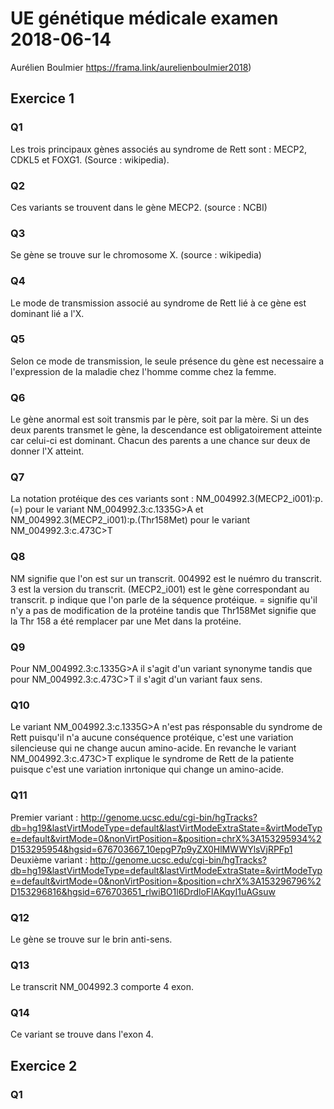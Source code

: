 # UE génétique médicale examen 2018-06-14
Aurélien Boulmier
https://frama.link/aurelienboulmier2018)
## Exercice 1
### Q1
Les trois principaux gènes associés au syndrome de Rett sont : MECP2, CDKL5 et FOXG1. (Source : wikipedia).
### Q2
Ces variants se trouvent dans le gène MECP2. (source : NCBI)
### Q3
Se gène se trouve sur le chromosome X. (source : wikipedia)
### Q4
Le mode de transmission associé au syndrome de Rett lié à ce gène est dominant lié a l'X. 
### Q5
Selon ce mode de transmission, le seule présence du gène est necessaire a l'expression de la maladie chez l'homme comme chez la femme. 
### Q6
Le gène anormal est soit transmis par le père, soit par la mère. Si un des deux parents transmet le gène, la descendance est obligatoirement atteinte car celui-ci est dominant. Chacun des parents a une chance sur deux de donner l'X atteint. 
### Q7
La notation protéique des ces variants sont :
NM_004992.3(MECP2_i001):p.(=) pour le variant NM_004992.3:c.1335G>A
et NM_004992.3(MECP2_i001):p.(Thr158Met) pour le variant NM_004992.3:c.473C>T
### Q8
NM signifie que l'on est sur un transcrit.
004992 est le nuémro du transcrit.
3 est la version du transcrit.
(MECP2_i001) est le gène correspondant au transcrit. 
p indique que l'on parle de la séquence protéique. 
= signifie qu'il n'y a pas de modification de la protéine tandis que Thr158Met signifie que la Thr 158 a été remplacer par une Met dans la protéine.
### Q9
Pour NM_004992.3:c.1335G>A il s'agit d'un variant synonyme tandis que pour NM_004992.3:c.473C>T il s'agit d'un variant faux sens.
### Q10
Le variant NM_004992.3:c.1335G>A n'est pas résponsable du syndrome de Rett puisqu'il n'a aucune conséquence protéique, c'est une variation silencieuse qui ne change aucun amino-acide. En revanche le variant NM_004992.3:c.473C>T explique le syndrome de Rett de la patiente puisque c'est une variation inrtonique qui change un amino-acide.
### Q11
Premier variant : http://genome.ucsc.edu/cgi-bin/hgTracks?db=hg19&lastVirtModeType=default&lastVirtModeExtraState=&virtModeType=default&virtMode=0&nonVirtPosition=&position=chrX%3A153295934%2D153295954&hgsid=676703667_10epgP7p9yZX0HlMWWYlsVjRPFp1
Deuxième variant : http://genome.ucsc.edu/cgi-bin/hgTracks?db=hg19&lastVirtModeType=default&lastVirtModeExtraState=&virtModeType=default&virtMode=0&nonVirtPosition=&position=chrX%3A153296796%2D153296816&hgsid=676703651_rlwiBO1l6DrdloFlAKqyI1uAGsuw
### Q12
Le gène se trouve sur le brin anti-sens.
### Q13
Le transcrit NM_004992.3 comporte 4 exon.
### Q14
Ce variant se trouve dans l'exon 4.
## Exercice 2
### Q1
